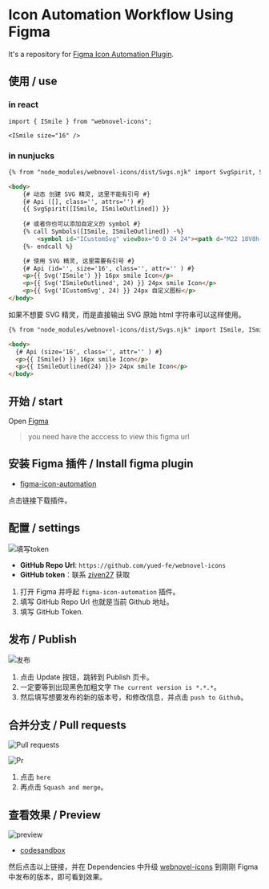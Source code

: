 # Icon Automation Workflow Using Figma

It's a repository for [Figma Icon Automation Plugin](https://github.com/leadream/figma-icon-automation).


## 使用 / use


### in react 

```JSX
import { ISmile } from "webnovel-icons";

<ISmile size="16" />
```

### in nunjucks

```HTML
{% from "node_modules/webnovel-icons/dist/Svgs.njk" import SvgSpirit, Svg, ISmile, ISmileOutlined %}

<body>
    {# 动态 创建 SVG 精灵, 这里不能有引号 #}
    {# Api ([], class='', attrs='') #}
    {{ SvgSpirit([ISmile, ISmileOutlined]) }}
    
    {# 或者你也可以添加自定义的 symbol #}
    {% call Symbols([ISmile, ISmileOutlined]) -%}
        <symbol id="ICustomSvg" viewBox="0 0 24 24"><path d="M22 18V8h-6V2h-4l-6 8v12h12a4 4 0 004-4zM4 10H2v12h2V10z" fill="#000"></path></symbol>
    {%- endcall %}

    {# 使用 SVG 精灵, 这里需要有引号 #}
    {# Api (id='', size='16', class='', attr='' ) #}
    <p>{{ Svg('ISmile') }} 16px smile Icon</p>
    <p>{{ Svg('ISmileOutlined', 24) }} 24px smile Icon</p>
    <p>{{ Svg('ICustomSvg', 24) }} 24px 自定义图标</p>
</body>
```

如果不想要 SVG 精灵，而是直接输出 SVG 原始 html 字符串可以这样使用。

```HTML
{% from "node_modules/webnovel-icons/dist/Svgs.njk" import ISmile, ISmileOutlined %}

<body>
  {# Api (size='16', class='', attr='' ) #}
  <p>{{ ISmile() }} 16px smile Icon</p>
  <p>{{ ISmileOutlined(24) }}> 24px smile Icon</p>
</body>
```

## 开始 / start

Open [Figma](https://www.figma.com/file/9xxUNiOfI21DvnVlyfX3aE/%E3%80%90Webnovel%E3%80%91Assets-%2F-Icon?node-id=5%3A0)

> you need have the acccess to view this figma url

## 安装 Figma 插件 / Install figma plugin

- [figma-icon-automation](https://www.figma.com/community/plugin/739395588962138807/figma-icon-automation)

点击链接下载插件。

## 配置 / settings 

![填写token](./imgs/plugin-settings.png)

- **GitHub Repo Url**: `https://github.com/yued-fe/webnovel-icons`
- **GitHub token**：联系 [ziven27](https://github.com/ziven27) 获取

1. 打开 Figma 并呼起 `figma-icon-automation` 插件。
2. 填写 GitHub Repo Url 也就是当前 Github 地址。
3. 填写 GitHub Token.

## 发布 / Publish

![发布](./imgs/plugin-publish.png)

1. 点击 Update 按钮，跳转到 Publish 页卡。
2. 一定要等到出现黑色加粗文字 `The current version is *.*.*`。
3. 然后填写想要发布的新的版本号，和修改信息，并点击 `push to Github`。

## 合并分支 / Pull requests

![Pull requests](./imgs/plugin-published-successfully.png)

![Pr](./imgs/merge-pr.png)

1. 点击 `here` 
2. 再点击 `Squash and merge`。


## 查看效果 / Preview

![preview](./imgs/preview.png)

- [codesandbox](https://codesandbox.io/s/webnovel-icons-3kqbh)

然后点击以上链接，并在 Dependencies 中升级 [webnovel-icons](https://www.npmjs.com/package/webnovel-icons) 到刚刚 Figma 中发布的版本，即可看到效果。
